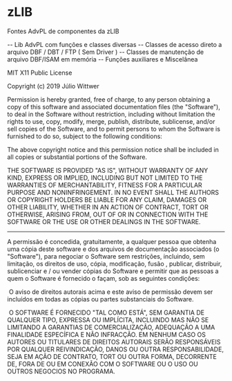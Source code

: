 ﻿# zLIB

Fontes AdvPL de componentes da zLIB 

-- Lib AdvPL com funções e classes diversas 
-- Classes de acesso direto a arquivo DBF / DBT / FTP ( Sem Driver )
-- Classes de manutenção de arquivo DBF/ISAM em memória
-- Funções auxiliares e Miscelânea 

MIT X11 Public License

Copyright (c) 2019 Júlio Wittwer

 Permission is hereby granted, free of charge, to any person obtaining a copy
 of this software and associated documentation files (the "Software"), to deal
 in the Software without restriction, including without limitation the rights
 to use, copy, modify, merge, publish, distribute, sublicense, and/or sell
 copies of the Software, and to permit persons to whom the Software is
 furnished to do so, subject to the following conditions:

 The above copyright notice and this permission notice shall be included in
 all copies or substantial portions of the Software.

 THE SOFTWARE IS PROVIDED "AS IS", WITHOUT WARRANTY OF ANY KIND, EXPRESS OR
 IMPLIED, INCLUDING BUT NOT LIMITED TO THE WARRANTIES OF MERCHANTABILITY,
 FITNESS FOR A PARTICULAR PURPOSE AND NONINFRINGEMENT. IN NO EVENT SHALL THE
 AUTHORS OR COPYRIGHT HOLDERS BE LIABLE FOR ANY CLAIM, DAMAGES OR OTHER
 LIABILITY, WHETHER IN AN ACTION OF CONTRACT, TORT OR OTHERWISE, ARISING FROM,
 OUT OF OR IN CONNECTION WITH THE SOFTWARE OR THE USE OR OTHER DEALINGS IN
 THE SOFTWARE.

 ---  ---  ---  ---  ---  ---  ---  ---  ---  ---  ---  ---  ---  ---  ---  --- 

 A permissão é concedida, gratuitamente, a qualquer pessoa que obtenha uma cópia
 deste software e dos arquivos de documentação associados (o "Software"), para 
 negociar o Software sem restrições,  incluindo, sem limitação, os direitos de uso, 
 cópia, modificação, fusão , publicar, distribuir, sublicenciar e / ou vender cópias 
 do Software e permitir que as pessoas a quem o Software é fornecido o façam, 
 sob as seguintes condições:

 O aviso de direitos autorais acima e este aviso de permissão devem ser incluídos 
 em todas as cópias ou partes substanciais do Software.

 O SOFTWARE É FORNECIDO "TAL COMO ESTÁ", SEM GARANTIA DE QUALQUER TIPO, 
 EXPRESSA OU IMPLÍCITA, INCLUINDO MAS NÃO SE LIMITANDO A GARANTIAS DE COMERCIALIZAÇÃO, 
 ADEQUAÇÃO A UMA FINALIDADE ESPECÍFICA E NÃO INFRACÇÃO. EM NENHUM CASO OS AUTORES 
 OU TITULARES DE DIREITOS AUTORAIS SERÃO RESPONSÁVEIS POR QUALQUER REIVINDICAÇÃO, 
 DANOS OU OUTRA RESPONSABILIDADE, SEJA EM AÇÃO DE CONTRATO, TORT OU OUTRA FORMA, 
 DECORRENTE DE, FORA DE OU EM CONEXÃO COM O SOFTWARE OU O USO OU OUTROS NEGOCIOS 
 NO PROGRAMA.




